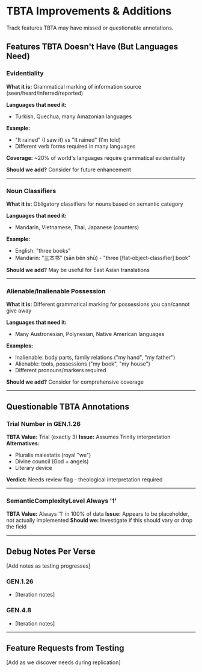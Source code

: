 # TBTA Improvements & Additions

Track features TBTA may have missed or questionable annotations.

## Features TBTA Doesn't Have (But Languages Need)

### Evidentiality
**What it is:** Grammatical marking of information source (seen/heard/inferred/reported)

**Languages that need it:**
- Turkish, Quechua, many Amazonian languages

**Example:**
- "It rained" (I saw it) vs "It rained" (I'm told)
- Different verb forms required in many languages

**Coverage:** ~20% of world's languages require grammatical evidentiality

**Should we add?** Consider for future enhancement

---

### Noun Classifiers
**What it is:** Obligatory classifiers for nouns based on semantic category

**Languages that need it:**
- Mandarin, Vietnamese, Thai, Japanese (counters)

**Example:**
- English: "three books"
- Mandarin: "三本书" (sān běn shū) - "three [flat-object-classifier] book"

**Should we add?** May be useful for East Asian translations

---

### Alienable/Inalienable Possession
**What it is:** Different grammatical marking for possessions you can/cannot give away

**Languages that need it:**
- Many Austronesian, Polynesian, Native American languages

**Examples:**
- Inalienable: body parts, family relations ("my hand", "my father")
- Alienable: tools, possessions ("my book", "my house")
- Different pronouns/markers required

**Should we add?** Consider for comprehensive coverage

---

## Questionable TBTA Annotations

### Trial Number in GEN.1.26
**TBTA Value:** Trial (exactly 3)
**Issue:** Assumes Trinity interpretation
**Alternatives:**
- Pluralis maiestatis (royal "we")
- Divine council (God + angels)
- Literary device

**Verdict:** Needs review flag - theological interpretation required

---

### SemanticComplexityLevel Always '1'
**TBTA Value:** Always '1' in 100% of data
**Issue:** Appears to be placeholder, not actually implemented
**Should we:** Investigate if this should vary or drop the field

---

## Debug Notes Per Verse

[Add notes as testing progresses]

### GEN.1.26
- [Iteration notes]

### GEN.4.8
- [Iteration notes]

---

## Feature Requests from Testing

[Add as we discover needs during replication]
